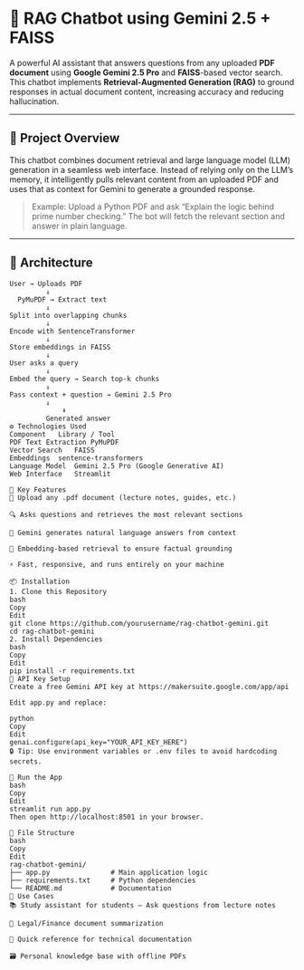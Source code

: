 # 🤖 RAG Chatbot using Gemini 2.5 + FAISS

A powerful AI assistant that answers questions from any uploaded **PDF document** using **Google Gemini 2.5 Pro** and **FAISS**-based vector search. This chatbot implements **Retrieval-Augmented Generation (RAG)** to ground responses in actual document content, increasing accuracy and reducing hallucination.

---

## 📌 Project Overview

This chatbot combines document retrieval and large language model (LLM) generation in a seamless web interface. Instead of relying only on the LLM’s memory, it intelligently pulls relevant content from an uploaded PDF and uses that as context for Gemini to generate a grounded response.

> Example: Upload a Python PDF and ask “Explain the logic behind prime number checking.” The bot will fetch the relevant section and answer in plain language.

---

## 🧱 Architecture

```text
User → Uploads PDF
         ↓
  PyMuPDF → Extract text
         ↓
Split into overlapping chunks
         ↓
Encode with SentenceTransformer
         ↓
Store embeddings in FAISS
         ↓
User asks a query
         ↓
Embed the query → Search top-k chunks
         ↓
Pass context + question → Gemini 2.5 Pro
         ↓
             ⬇
         Generated answer
⚙️ Technologies Used
Component	Library / Tool
PDF Text Extraction	PyMuPDF
Vector Search	FAISS
Embeddings	sentence-transformers
Language Model	Gemini 2.5 Pro (Google Generative AI)
Web Interface	Streamlit

🧠 Key Features
📄 Upload any .pdf document (lecture notes, guides, etc.)

🔍 Asks questions and retrieves the most relevant sections

💬 Gemini generates natural language answers from context

🧠 Embedding-based retrieval to ensure factual grounding

⚡ Fast, responsive, and runs entirely on your machine

📦 Installation
1. Clone this Repository
bash
Copy
Edit
git clone https://github.com/yourusername/rag-chatbot-gemini.git
cd rag-chatbot-gemini
2. Install Dependencies
bash
Copy
Edit
pip install -r requirements.txt
🔐 API Key Setup
Create a free Gemini API key at https://makersuite.google.com/app/api

Edit app.py and replace:

python
Copy
Edit
genai.configure(api_key="YOUR_API_KEY_HERE")
🔒 Tip: Use environment variables or .env files to avoid hardcoding secrets.

🚀 Run the App
bash
Copy
Edit
streamlit run app.py
Then open http://localhost:8501 in your browser.

📁 File Structure
bash
Copy
Edit
rag-chatbot-gemini/
├── app.py               # Main application logic
├── requirements.txt     # Python dependencies
└── README.md            # Documentation
📌 Use Cases
📚 Study assistant for students — Ask questions from lecture notes

📄 Legal/Finance document summarization

🧠 Quick reference for technical documentation

🗃️ Personal knowledge base with offline PDFs
